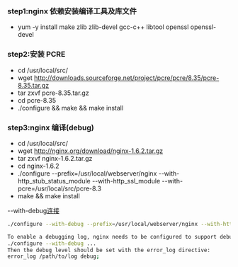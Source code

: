 ### step1:nginx 依赖安装编译工具及库文件
* yum -y install make zlib zlib-devel gcc-c++ libtool  openssl openssl-devel

### step2:安装 PCRE
* cd /usr/local/src/
* wget http://downloads.sourceforge.net/project/pcre/pcre/8.35/pcre-8.35.tar.gz
* tar zxvf pcre-8.35.tar.gz
* cd pcre-8.35
* ./configure && make && make install

### step3:nginx 编译(debug)
* cd /usr/local/src/
* wget http://nginx.org/download/nginx-1.6.2.tar.gz
* tar zxvf nginx-1.6.2.tar.gz
* cd nginx-1.6.2
* ./configure --prefix=/usr/local/webserver/nginx --with-http_stub_status_module --with-http_ssl_module --with-pcre=/usr/local/src/pcre-8.3
* make && make install

--with-debug[连接](http://nginx.org/en/docs/debugging_log.html)
```bash
./configure --with-debug --prefix=/usr/local/webserver/nginx --with-http_stub_status_module --with-http_ssl_module --with-pcre=/usr/local/src/pcre-8.35

To enable a debugging log, nginx needs to be configured to support debugging during the build:
./configure --with-debug ...
Then the debug level should be set with the error_log directive:
error_log /path/to/log debug;
```
